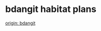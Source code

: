 bdangit habitat plans
=====================

[origin: bdangit](https://app.habitat.sh/#/pkgs/bdangitihttps://app.habitat.sh/#/pkgs/bdangit)

